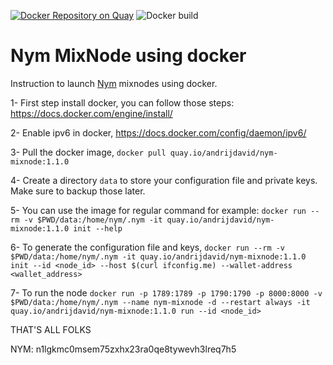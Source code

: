 [![Docker Repository on Quay](https://quay.io/repository/andrijdavid/nym-mixnode/status "Docker Repository on Quay")](https://quay.io/repository/andrijdavid/nym-mixnode)
![Docker build](https://github.com/andrijdavid/nym-mixnodes/actions/workflows/docker.yml/badge.svg)


# Nym MixNode using docker


Instruction to launch [Nym](https://nymtech.net/) mixnodes using docker.

1- First step install docker, you can follow those steps: https://docs.docker.com/engine/install/

2- Enable ipv6 in docker, https://docs.docker.com/config/daemon/ipv6/

3- Pull the docker image, `docker pull quay.io/andrijdavid/nym-mixnode:1.1.0`

4- Create a directory `data` to store your configuration file and private keys. Make sure to backup those later. 

5- You can use the image for regular command for example:
`docker run --rm -v $PWD/data:/home/nym/.nym -it quay.io/andrijdavid/nym-mixnode:1.1.0 init --help`

6- To generate the configuration file and keys, 
`docker run --rm -v $PWD/data:/home/nym/.nym -it quay.io/andrijdavid/nym-mixnode:1.1.0 init --id <node_id> --host $(curl ifconfig.me) --wallet-address <wallet_address>`

7- To run the node `docker run -p 1789:1789 -p 1790:1790 -p 8000:8000 -v $PWD/data:/home/nym/.nym --name nym-mixnode -d --restart always -it quay.io/andrijdavid/nym-mixnode:1.1.0 run --id <node_id>`

THAT'S ALL FOLKS

NYM: n1lgkmc0msem75zxhx23ra0qe8tywevh3lreq7h5